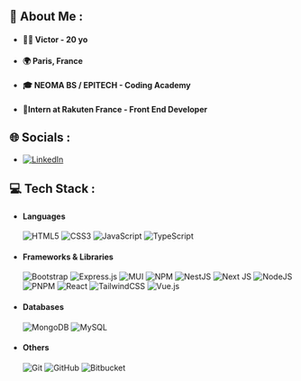 ## 💫 About Me :

- #### 👨‍💻​ Victor - 20 yo <br>
- #### 🌍​ Paris, France <br>
- #### 🎓​ NEOMA BS / EPITECH - Coding Academy <br>
- #### 💼​ Intern at Rakuten France - Front End Developer

## 🌐 Socials :

- [![LinkedIn](https://img.shields.io/badge/LinkedIn-%230077B5.svg?logo=linkedin&logoColor=white)](https://linkedin.com/in/victor-mesure)

## 💻 Tech Stack :

- #### Languages

  ![HTML5](https://img.shields.io/badge/html5-%23E34F26.svg?style=fla&logo=html5&logoColor=white) ![CSS3](https://img.shields.io/badge/css3-%231572B6.svg?style=fla&logo=css3&logoColor=white) ![JavaScript](https://img.shields.io/badge/javascript-%23323330.svg?style=fla&logo=javascript&logoColor=%23F7DF1E) ![TypeScript](https://img.shields.io/badge/typescript-%23007ACC.svg?style=fla&logo=typescript&logoColor=white)

- #### Frameworks & Libraries

  ![Bootstrap](https://img.shields.io/badge/bootstrap-%238511FA.svg?style=fla&logo=bootstrap&logoColor=white) ![Express.js](https://img.shields.io/badge/express.js-%23404d59.svg?style=fla&logo=express&logoColor=%2361DAFB) ![MUI](https://img.shields.io/badge/MUI-%230081CB.svg?style=fla&logo=mui&logoColor=white) ![NPM](https://img.shields.io/badge/NPM-%23CB3837.svg?style=fla&logo=npm&logoColor=white) ![NestJS](https://img.shields.io/badge/nestjs-%23E0234E.svg?style=fla&logo=nestjs&logoColor=white) ![Next JS](https://img.shields.io/badge/Next-black?style=fla&logo=next.js&logoColor=white) ![NodeJS](https://img.shields.io/badge/node.js-6DA55F?style=fla&logo=node.js&logoColor=white) ![PNPM](https://img.shields.io/badge/pnpm-%234a4a4a.svg?style=fla&logo=pnpm&logoColor=f69220) ![React](https://img.shields.io/badge/react-%2320232a.svg?style=fla&logo=react&logoColor=%2361DAFB) ![TailwindCSS](https://img.shields.io/badge/tailwindcss-%2338B2AC.svg?style=fla&logo=tailwind-css&logoColor=white) ![Vue.js](https://img.shields.io/badge/vue.js-%2335495e.svg?style=fla&logo=vuedotjs&logoColor=%234FC08D)

- #### Databases

  ![MongoDB](https://img.shields.io/badge/MongoDB-%234ea94b.svg?style=fla&logo=mongodb&logoColor=white) ![MySQL](https://img.shields.io/badge/mysql-4479A1.svg?style=fla&logo=mysql&logoColor=white)

- #### Others
  ![Git](https://img.shields.io/badge/git-%23F05033.svg?style=fla&logo=git&logoColor=white) ![GitHub](https://img.shields.io/badge/github-%23121011.svg?style=fla&logo=github&logoColor=white) ![Bitbucket](https://img.shields.io/badge/bitbucket-%230047B3.svg?style=fla&logo=bitbucket&logoColor=white)
